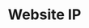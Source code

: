 ---
layout: post
title: "Website IP"
siteurl: https://chrome.google.com/webstore/detail/website-ip/ghbmhlgniedlklkpimlibbaoomlpacmk/related
categories: plugin
---